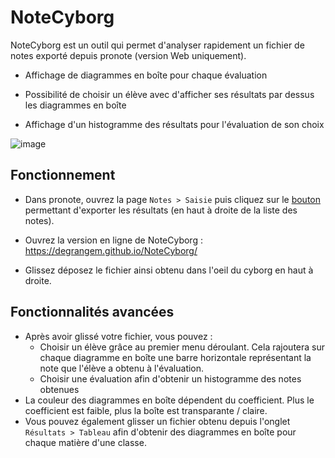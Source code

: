# NoteCyborg

NoteCyborg est un outil qui permet d'analyser rapidement un fichier de notes exporté depuis pronote (version Web uniquement).

- Affichage de diagrammes en boîte pour chaque évaluation

- Possibilité de choisir un élève avec d'afficher ses résultats par dessus les diagrammes en boîte

- Affichage d'un histogramme des résultats pour l'évaluation de son choix

![image](https://user-images.githubusercontent.com/53106394/236934298-9cc8b531-f286-409f-8e2d-616907bec182.png)

## Fonctionnement

- Dans pronote, ouvrez la page `Notes > Saisie` puis cliquez sur le [bouton](https://doc.index-education.com/fr-fr/pn-net/2022/professeurs/assets/images/_Boutons/Btn_CopierListe.jpg) permettant d'exporter les résultats (en haut à droite de la liste des notes).

- Ouvrez la version en ligne de NoteCyborg : https://degrangem.github.io/NoteCyborg/

- Glissez déposez le fichier ainsi obtenu dans l'oeil du cyborg en haut à droite.

## Fonctionnalités avancées

- Après avoir glissé votre fichier, vous pouvez :
  - Choisir un élève grâce au premier menu déroulant. Cela rajoutera sur chaque diagramme en boîte une barre horizontale représentant la note que l'élève a obtenu à l'évaluation.
  - Choisir une évaluation afin d'obtenir un histogramme des notes obtenues
- La couleur des diagrammes en boîte dépendent du coefficient. Plus le coefficient est faible, plus la boîte est transparante / claire.
- Vous pouvez également glisser un fichier obtenu depuis l'onglet `Résultats > Tableau` afin d'obtenir des diagrammes en boîte pour chaque matière d'une classe.
